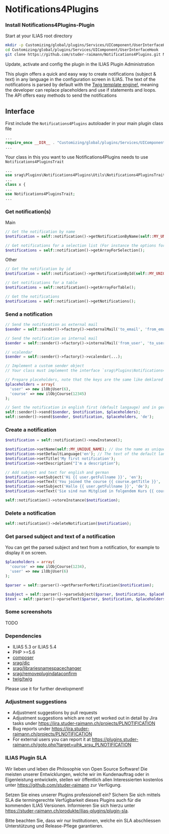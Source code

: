 # Notifications4Plugins

### Install Notifications4Plugins-Plugin
Start at your ILIAS root directory
```bash
mkdir -p Customizing/global/plugins/Services/UIComponent/UserInterfaceHook
cd Customizing/global/plugins/Services/UIComponent/UserInterfaceHook
git clone https://github.com/studer-raimann/Notifications4Plugins.git Notifications4Plugins
```
Update, activate and config the plugin in the ILIAS Plugin Administration

This plugin offers a quick and easy way to create notifications (subject & text) in any language in the configuration screen in ILIAS. The text of the notifications is parsed by default with the [Twig template engine!](https://twig.symfony.com/doc/1.x/templates.html), meaning the developer can replace placeholders and use if statements and loops. The API offers easy methods to send the notifications

## Interface
First include the `Notifications4Plugins` autoloader in your main plugin class file
```php
...
require_once __DIR__ . "Customizing/global/plugins/Services/UIComponent/UserInterfaceHook/Notifications4Plugins/vendor/autoload.php";
...
```

Your class in this you want to use Notifications4Plugins needs to use `Notifications4PluginsTrait`
```php
...
use srag\Plugins\Notifications4Plugins\Utils\Notifications4PluginsTrait;
...
class x {
...
use Notifications4PluginsTrait;
...
```

### Get notification(s)
Main
```php
// Get the notification by name
$notification = self::notification()->getNotificationByName(self::MY_UNIQUE_NAME);

// Get notifications for a selection list (For instance the options for an `ilSelectInputGUI`)
$notifications = self::notification()->getArrayForSelection();
```
Other
```php
// Get the notification by id
$notification = self::notification()->getNotificationById(self::MY_UNIQUE_ID);

// Get notifications for a table
$notifications = self::notification()->getArrayForTable();

// Get the notifications
$notifications = self::notification()->getNotifications();
```

### Send a notification
```php
// Send the notification as external mail
$sender = self::sender()->factory()->externalMail('to_email', 'from_email');

// Send the notification as internal mail
$sender = self::sender()->factory()->internalMail('from_user', 'to_user');

// vcalendar
$sender = self::sender()->factory()->vcalendar(...);

// Implement a custom sender object
// Your class must implement the interface `srag\Plugins\Notifications4Plugins\Sender\Sender`
```

```php
// Prepare placeholders, note that the keys are the same like deklared in the notification template
$placeholders = array(
  'user' => new ilObjUser(6),
  'course' => new ilObjCourse(12345)
);
```

```php
// Sent the notification in english first (default langauge) and in german again
self::sender()->send($sender, $notification, $placeholders);
self::sender()->send($sender, $notification, $placeholders, 'de');
```

### Create a notification
```php
$notification = self::notification()->newInstance();

$notification->setName(self::MY_UNIQUE_NAME); // Use the name as unique identifier to retrieve this object later
$notification->setDefaultLanguage('en'); // The text of the default language gets substituted if you try to get the notification of a langauge not available
$notification->setTitle('My first notification');
$notification->setDescription("I'm a description");

// Add subject and text for english and german
$notification->setSubject('Hi {{ user.getFullname }}', 'en');
$notification->setText('You joined the course {{ course.getTitle }}', 'en');
$notification->setSubject('Hallo {{ user.getFullname }}', 'de');
$notification->setText('Sie sind nun Mitglied in folgendem Kurs {{ course.getTitle }}', 'de');

self::notification()->storeInstance($notification);
```

### Delete a notification
```php
self::notification()->deleteNotification($notification);
```

### Get parsed subject and text of a notification
You can get the parsed subject and text from a notification, for example to display it on screen.

```php
$placeholders = array(
  'course' => new ilObjCourse(1234),
  'user' => new ilObjUser(6)
);

$parser = self::parser()->getParserForNotification($notification);

$subject = self::parser()->parseSubject($parser, $notification, $placeholders);
$text = self::parser()->parseText($parser, $notification, $placeholders);
```

### Some screenshots
TODO

### Dependencies
* ILIAS 5.3 or ILIAS 5.4
* PHP >=5.6
* [composer](https://getcomposer.org)
* [srag/dic](https://packagist.org/packages/srag/dic)
* [srag/librariesnamespacechanger](https://packagist.org/packages/srag/librariesnamespacechanger)
* [srag/removeplugindataconfirm](https://packagist.org/packages/srag/removeplugindataconfirm)
* [twig/twig](https://packagist.org/packages/twig/twig)

Please use it for further development!

### Adjustment suggestions
* Adjustment suggestions by pull requests
* Adjustment suggestions which are not yet worked out in detail by Jira tasks under https://jira.studer-raimann.ch/projects/PLNOTIFICATION
* Bug reports under https://jira.studer-raimann.ch/projects/PLNOTIFICATION
* For external users you can report it at https://plugins.studer-raimann.ch/goto.php?target=uihk_srsu_PLNOTIFICATION

### ILIAS Plugin SLA
Wir lieben und leben die Philosophie von Open Source Software! Die meisten unserer Entwicklungen, welche wir im Kundenauftrag oder in Eigenleistung entwickeln, stellen wir öffentlich allen Interessierten kostenlos unter https://github.com/studer-raimann zur Verfügung.

Setzen Sie eines unserer Plugins professionell ein? Sichern Sie sich mittels SLA die termingerechte Verfügbarkeit dieses Plugins auch für die kommenden ILIAS Versionen. Informieren Sie sich hierzu unter https://studer-raimann.ch/produkte/ilias-plugins/plugin-sla.

Bitte beachten Sie, dass wir nur Institutionen, welche ein SLA abschliessen Unterstützung und Release-Pflege garantieren.
